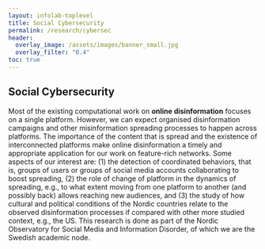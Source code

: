 ```yaml
---
layout: infolab-toplevel
title: Social Cybersecurity
permalink: /research/cybersec
header:
  overlay_image: /assets/images/banner_small.jpg
  overlay_filter: "0.4"
toc: true
---
```

             
## Social Cybersecurity


Most of the existing computational work on **online disinformation** focuses on a single platform. However, we can expect organised disinformation campaigns and other misinformation spreading processes to happen across platforms. The importance of the content that is spread and the existence of interconnected platforms make online disinformation a timely and appropriate application for our work on feature-rich networks. Some aspects of our interest are: (1) the detection of coordinated behaviors, that is, groups of users or groups of social media accounts collaborating to boost spreading, (2) the role of change of platform in the dynamics of spreading, e.g., to what extent moving from one platform to another (and possibly back) allows reaching new audiences, and (3) the study of how cultural and political conditions of the Nordic countries relate to the observed disinformation processes if compared with other more studied context, e.g., the US. This research is done as part of the Nordic Observatory for Social Media and Information Disorder, of which we are the Swedish academic node.
